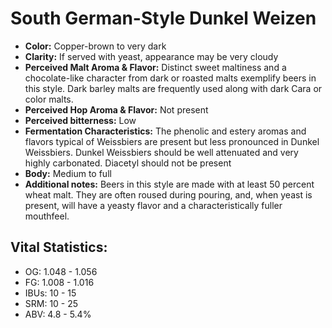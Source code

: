 # South German-Style Dunkel Weizen

- **Color:** Copper-brown to very dark
- **Clarity:** If served with yeast, appearance may be very cloudy
- **Perceived Malt Aroma & Flavor:** Distinct sweet maltiness and a chocolate-like character from dark or roasted malts exemplify beers in this style. Dark barley malts are frequently used along with dark Cara or color malts.
- **Perceived Hop Aroma & Flavor:** Not present
- **Perceived bitterness:** Low
- **Fermentation Characteristics:** The phenolic and estery aromas and flavors typical of Weissbiers are present but less pronounced in Dunkel Weissbiers. Dunkel Weissbiers should be well attenuated and very highly carbonated. Diacetyl should not be present
- **Body:** Medium to full
- **Additional notes:** Beers in this style are made with at least 50 percent wheat malt. They are often roused during pouring, and, when yeast is present, will have a yeasty flavor and a characteristically fuller mouthfeel.

## Vital Statistics:

- OG: 1.048 - 1.056
- FG: 1.008 - 1.016
- IBUs: 10 - 15
- SRM: 10 - 25
- ABV: 4.8 - 5.4% 
